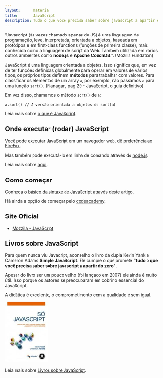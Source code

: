 ```yaml
---
layout:      materia
title:       JavaScript
description: Tudo o que você precisa saber sobre javascript a apartir do zero
---
```



"Javascript (às vezes chamado apenas de JS) é uma linguagem de programação, leve, interpretada, orientada a objetos, 
baseada em protótipos e em first-class functions (funções de primeira classe), mais conhecida como a linguagem de 
script da Web. Também utilizada em vários outros ambientes como __node.js__ e __Apache CouchDB__.".
(Mozilla Fundation)

JavaScript é uma linguagem orientada a objetos. Isso significa que, em vez de ter funções definidas globalmente para
operar em valores de vários tipos, os próprios tipos definem __métodos__ para trabalhar com valores. Para classificar
os elementos de um array `a`, por exemplo, não passamos `a` para uma função `sort()`. 
(Flanagan, pag 29 - JavaScript, o guia definitivo)

Em vez disso, chamamos o método `sort()` de `a`: 

    a.sort() // A versão orientada a objetos de sort(a)


Leia mais sobre [o que é JavaScript](./o-que-e-javascript/).



Onde executar (rodar) JavaScript
---

Você pode executar JavaScript em um navegador web, dê preferência ao [FireFox](https://www.mozilla.org/pt-BR/firefox/new/ "link-externo").

Mas também pode executá-lo em linha de comando através do [node.js](http://nodejs.org/ "link-externo").

Leia mais sobre [aqui](./).


Como começar
---

Conheca [o básico da sintaxe de JavaScript](./sintaxe-basica/) através deste artigo.

Há ainda a opção de começar pelo [codeacademy](http://www.codecademy.com/en/tracks/javascript "link-externo").




Site Oficial
---

- [Mozzila - JavaScript](https://developer.mozilla.org/en-US/learn/javascript "link-externo")




Livros sobre JavaScript
---

Para quem nunca viu Javacript, aconselho o livro da dupla Kevin Yank e Cameron Adams __Simple JavaScript__.
Ele cumpre o que promete __"tudo o que você precisa saber sobre javascript a apartir do zero"__.

Apesar do livro ser um pouco velho (foi lançado em 2007) ele ainda é muito útil. Isso porque os autores se preocuparam
em cobrir o essencial do JavaScript.

A didática é excelente, o comprometimento com a qualidade é sem igual.

!["Livro Só Javascript"](livro-simple-js.jpg "Livro Só Javascript")

Leia mais sobre [Livros sobre JavaScript](./livros-javascript/).

